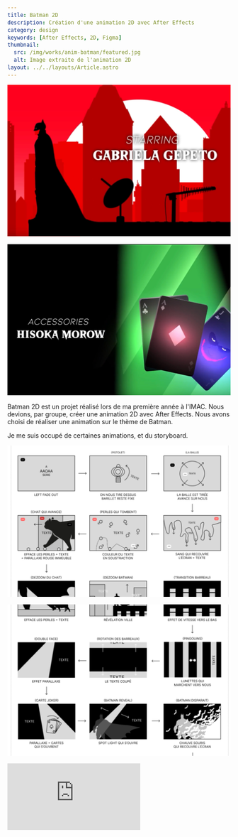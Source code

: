 ```yaml
---
title: Batman 2D
description: Création d'une animation 2D avec After Effects
category: design
keywords: [After Effects, 2D, Figma]
thumbnail:
  src: /img/works/anim-batman/featured.jpg
  alt: Image extraite de l'animation 2D
layout: ../../layouts/Article.astro
---
```


<div class="img-grid">

![Page d'accueil du site](../../assets/anim-batman/03.jpg)

![Page d'accueil du site](../../assets/anim-batman/04.jpg)

</div>

Batman 2D est un projet réalisé lors de ma première année à l'IMAC. Nous devions, par groupe, créer une animation 2D avec After Effects. Nous avons choisi de réaliser une animation sur le thème de Batman.

Je me suis occupé de certaines animations, et du storyboard.

<div class="img-grid">

![Page d'accueil du site](../../assets/anim-batman/01.jpg)

![Page d'accueil du site](../../assets/anim-batman/02.jpg)

</div>

<iframe
  src="https://www.youtube.com/embed/7U3Zkl_sOpU?si=LaI7fTkvnucGD-X5"
  title="YouTube video player"
  frameborder="0"
  allow="accelerometer; autoplay; clipboard-write; encrypted-media; gyroscope; picture-in-picture; web-share"
  allowfullscreen
></iframe>
